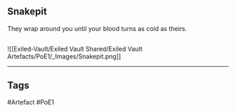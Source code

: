 ## Snakepit
They wrap around you until your blood turns as cold as theirs.
##
![[Exiled-Vault/Exiled Vault Shared/Exiled Vault Artefacts/PoE1/_Images/Snakepit.png]]

---
## Tags
#Artefact
#PoE1